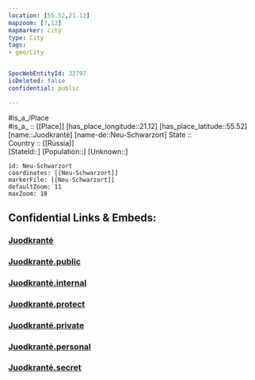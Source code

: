```yaml
---
location: [55.52,21.12] 
mapzoom: [7,12] 
mapmarker: city 
type: City
tags:
- geo/City


SpocWebEntityId: 32797
isDeleted: false
confidential: public

---
```

#is_a_/Place  
#is_a_ :: [[Place]] 
[has_place_longitude::21.12] 
[has_place_latitude::55.52] 
[name::Juodkrantė] 
[name-de::Neu-Schwarzort] 
State ::  
Country :: [[Russia]]  
[StateId::] 
[Population::] 
[Unknown::] 


```leaflet
id: Neu-Schwarzort
coordinates: [[Neu-Schwarzort]] 
markerFile: [[Neu-Schwarzort]] 
defaultZoom: 11 
maxZoom: 18
```


## Confidential Links & Embeds: 

### [Juodkrantė](/_Standards/Earth/Continent/Europe/Europe~North/Latvia/City/Juodkrantė.md) 

### [Juodkrantė.public](/_public/Earth/Continent/Europe/Europe~North/Latvia/City/Juodkrantė.public.md) 

### [Juodkrantė.internal](/_internal/Earth/Continent/Europe/Europe~North/Latvia/City/Juodkrantė.internal.md) 

### [Juodkrantė.protect](/_protect/Earth/Continent/Europe/Europe~North/Latvia/City/Juodkrantė.protect.md) 

### [Juodkrantė.private](/_private/Earth/Continent/Europe/Europe~North/Latvia/City/Juodkrantė.private.md) 

### [Juodkrantė.personal](/_personal/Earth/Continent/Europe/Europe~North/Latvia/City/Juodkrantė.personal.md) 

### [Juodkrantė.secret](/_secret/Earth/Continent/Europe/Europe~North/Latvia/City/Juodkrantė.secret.md)


